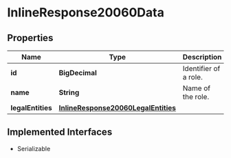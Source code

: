 

# InlineResponse20060Data


## Properties

Name | Type | Description | Notes
------------ | ------------- | ------------- | -------------
**id** | **BigDecimal** | Identifier of a role. |  [optional]
**name** | **String** | Name of the role. |  [optional]
**legalEntities** | [**InlineResponse20060LegalEntities**](InlineResponse20060LegalEntities.md) |  |  [optional]


## Implemented Interfaces

* Serializable


